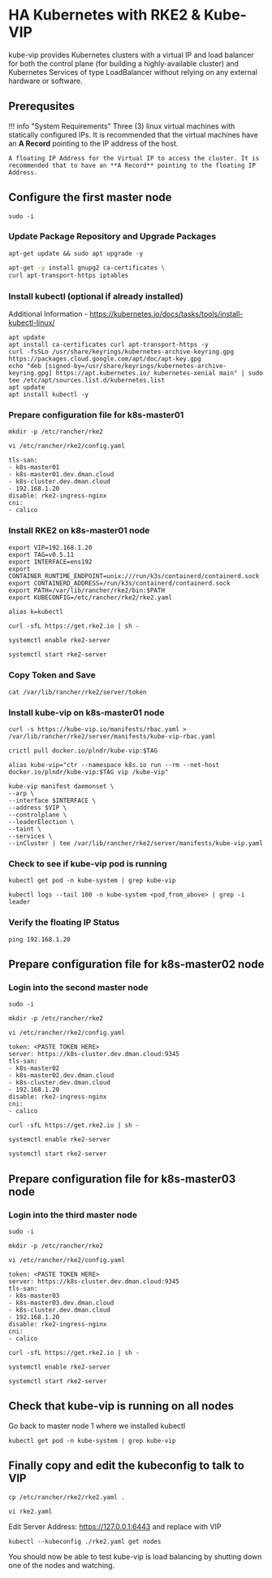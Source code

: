 # HA Kubernetes with RKE2 & Kube-VIP
kube-vip provides Kubernetes clusters with a virtual IP and load balancer for both the control plane (for building a highly-available cluster) and Kubernetes Services of type LoadBalancer without relying on any external hardware or software.

## Prerequsites

!!! info "System Requirements"
    Three (3) linux virtual machines with statically configured IPs. It is recommended that the virtual machines have an **A Record** pointing to the IP address of the host.  
      
    A floating IP Address for the Virtual IP to access the cluster. It is recommended that to have an **A Record** pointing to the floating IP Address.


## Configure the first master node
``` shell title="Become root"
sudo -i
```
### Update Package Repository and Upgrade Packages
``` shell title="Run from shell prompt"
apt-get update && sudo apt upgrade -y
```
```sh title="Run from shell prompt"
apt-get -y install gnupg2 ca-certificates \
curl apt-transport-https iptables
```

### Install kubectl (optional if already installed)
Additional Information - https://kubernetes.io/docs/tasks/tools/install-kubectl-linux/
``` shell title="Run from shell prompt" linenums="1"
apt update
apt install ca-certificates curl apt-transport-https -y
curl -fsSLo /usr/share/keyrings/kubernetes-archive-keyring.gpg https://packages.cloud.google.com/apt/doc/apt-key.gpg
echo "deb [signed-by=/usr/share/keyrings/kubernetes-archive-keyring.gpg] https://apt.kubernetes.io/ kubernetes-xenial main" | sudo tee /etc/apt/sources.list.d/kubernetes.list
apt update
apt install kubectl -y
```

### Prepare configuration file for k8s-master01

``` shell title="Run from shell prompt"
mkdir -p /etc/rancher/rke2
```
``` shell title="Run from shell prompt"
vi /etc/rancher/rke2/config.yaml
```
``` shell title="Paste the below contents" linenums="1"
tls-san:
- k8s-master01
- k8s-master01.dev.dman.cloud
- k8s-cluster.dev.dman.cloud
- 192.168.1.20
disable: rke2-ingress-nginx
cni:
- calico
```


### Install RKE2 on k8s-master01 node
``` shell title="Export variables we will use to configure kube-vip" linenums="1"
export VIP=192.168.1.20
export TAG=v0.5.11
export INTERFACE=ens192
export CONTAINER_RUNTIME_ENDPOINT=unix:///run/k3s/containerd/containerd.sock
export CONTAINERD_ADDRESS=/run/k3s/containerd/containerd.sock
export PATH=/var/lib/rancher/rke2/bin:$PATH
export KUBECONFIG=/etc/rancher/rke2/rke2.yaml
```
``` shell title="Let's create an alias to save us some time"
alias k=kubectl 
```

``` shell title="Install RKE2 on master node 1" 
curl -sfL https://get.rke2.io | sh -
```
```sh
systemctl enable rke2-server
```
``` shell
systemctl start rke2-server
```

### Copy Token and Save
``` shell title="Run from shell prompt"
cat /var/lib/rancher/rke2/server/token
```
### Install kube-vip on k8s-master01 node
``` shell title="Configure roles for kube-vip"
curl -s https://kube-vip.io/manifests/rbac.yaml > /var/lib/rancher/rke2/server/manifests/kube-vip-rbac.yaml
```
``` shell title="Pull latest kube-vip"
crictl pull docker.io/plndr/kube-vip:$TAG
```
``` shell title="Create an alias for kube-vip to save time"
alias kube-vip="ctr --namespace k8s.io run --rm --net-host docker.io/plndr/kube-vip:$TAG vip /kube-vip"
```
``` shell title="Create a daemonset manifest to run kube-vip"
kube-vip manifest daemonset \
--arp \
--interface $INTERFACE \
--address $VIP \
--controlplane \
--leaderElection \
--taint \
--services \
--inCluster | tee /var/lib/rancher/rke2/server/manifests/kube-vip.yaml
```

### Check to see if kube-vip pod is running
``` shell title="Find the running kube-vip pods" 
kubectl get pod -n kube-system | grep kube-vip
```
``` shell title="Find the node elected as leader" 
kubectl logs --tail 100 -n kube-system <pod_from_above> | grep -i leader
```
### Verify the floating IP Status
``` shell title="Run from shell prompt"
ping 192.168.1.20
```

## Prepare configuration file for k8s-master02 node
### Login into the second master node
``` shell title="Become root"
sudo -i
```
``` shell title="Run from shell prompt"
mkdir -p /etc/rancher/rke2
```
``` shell title="Run from shell prompt"
vi /etc/rancher/rke2/config.yaml
```
``` shell title="Paste the below values remember to use the token copied above" linenums="1"
token: <PASTE TOKEN HERE>
server: https://k8s-cluster.dev.dman.cloud:9345
tls-san:
- k8s-master02
- k8s-master02.dev.dman.cloud
- k8s-cluster.dev.dman.cloud
- 192.168.1.20
disable: rke2-ingress-nginx
cni:
- calico
```

``` shell title="Download RKE2"
curl -sfL https://get.rke2.io | sh -
```
``` shell title="Enable RKE2"
systemctl enable rke2-server
```
``` shell title="Start RKE2"
systemctl start rke2-server
```

## Prepare configuration file for k8s-master03 node
### Login into the third master node
``` shell title="Become root"
sudo -i
```

``` shell title="Run from shell prompt" 
mkdir -p /etc/rancher/rke2
```
``` shell title="Run from shell prompt"
vi /etc/rancher/rke2/config.yaml
```
``` shell title="Paste the below values remember to use the token copied above" linenums="1"
token: <PASTE TOKEN HERE>
server: https://k8s-cluster.dev.dman.cloud:9345
tls-san:
- k8s-master03
- k8s-master03.dev.dman.cloud
- k8s-cluster.dev.dman.cloud
- 192.168.1.20
disable: rke2-ingress-nginx
cni:
- calico
```

``` shell title="Download RKE2"
curl -sfL https://get.rke2.io | sh -
```
``` shell title="Enable RKE2"
systemctl enable rke2-server
```
``` shell title="Start RKE2"
systemctl start rke2-server
```

## Check that kube-vip is running on all nodes
Go back to master node 1 where we installed kubectl
``` shell title="Run from shell prompt"
kubectl get pod -n kube-system | grep kube-vip
```
## Finally copy and edit the kubeconfig to talk to VIP
``` shell title="Run from shell prompt"
cp /etc/rancher/rke2/rke2.yaml .
```
``` shell title="Run from shell prompt"
vi rke2.yaml
```
Edit Server Address: https://127.0.0.1:6443 and replace with VIP
``` shell title="Run from shell prompt"
kubectl --kubeconfig ./rke2.yaml get nodes
```

You should now be able to test kube-vip is load balancing by shutting down one of the nodes and watching.